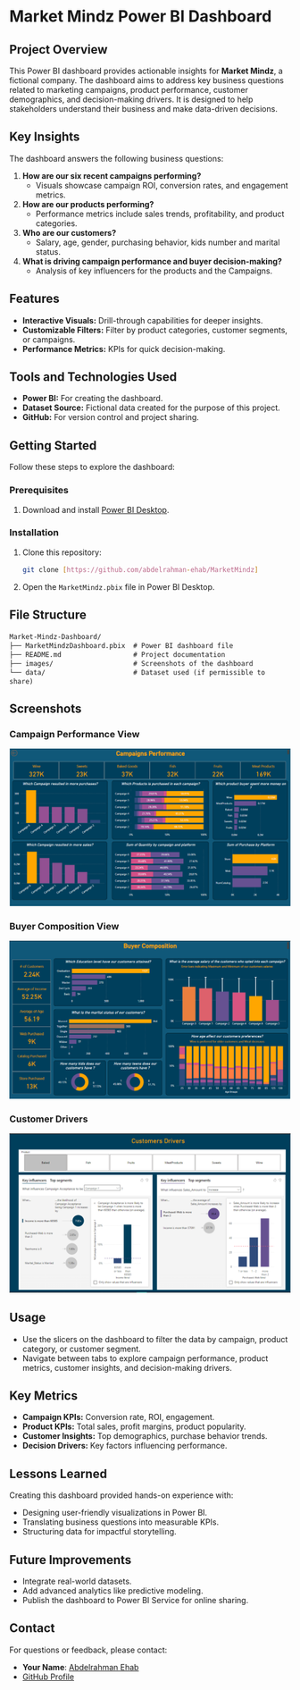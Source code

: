 # Market Mindz Power BI Dashboard

## Project Overview
This Power BI dashboard provides actionable insights for **Market Mindz**, a fictional company. The dashboard aims to address key business questions related to marketing campaigns, product performance, customer demographics, and decision-making drivers. It is designed to help stakeholders understand their business and make data-driven decisions.

## Key Insights
The dashboard answers the following business questions:
1. **How are our six recent campaigns performing?**
   - Visuals showcase campaign ROI, conversion rates, and engagement metrics.
2. **How are our products performing?**
   - Performance metrics include sales trends, profitability, and product categories.
3. **Who are our customers?**
   - Salary, age, gender, purchasing behavior, kids number and marital status.
4. **What is driving campaign performance and buyer decision-making?**
   - Analysis of key influencers for the products and the Campaigns.

## Features
- **Interactive Visuals:** Drill-through capabilities for deeper insights.
- **Customizable Filters:** Filter by product categories, customer segments, or campaigns.
- **Performance Metrics:** KPIs for quick decision-making.

## Tools and Technologies Used
- **Power BI:** For creating the dashboard.
- **Dataset Source:** Fictional data created for the purpose of this project.
- **GitHub:** For version control and project sharing.

## Getting Started
Follow these steps to explore the dashboard:

### Prerequisites
1. Download and install [Power BI Desktop](https://powerbi.microsoft.com/desktop/).

### Installation
1. Clone this repository:
   ```bash
   git clone [https://github.com/abdelrahman-ehab/MarketMindz]
   ```
2. Open the `MarketMindz.pbix` file in Power BI Desktop.

## File Structure
```
Market-Mindz-Dashboard/
├── MarketMindzDashboard.pbix  # Power BI dashboard file
├── README.md                  # Project documentation
├── images/                    # Screenshots of the dashboard
└── data/                      # Dataset used (if permissible to share)
```

## Screenshots
### Campaign Performance View
![Campaign Performance Screenshot](images/campaign-performance.png)

### Buyer Composition View
![Product Analysis Screenshot](images/buyer-composition.png)

### Customer Drivers
![Customer Drivers Screenshot](images/customer-drivers.png)

## Usage
- Use the slicers on the dashboard to filter the data by campaign, product category, or customer segment.
- Navigate between tabs to explore campaign performance, product metrics, customer insights, and decision-making drivers.

## Key Metrics
- **Campaign KPIs:** Conversion rate, ROI, engagement.
- **Product KPIs:** Total sales, profit margins, product popularity.
- **Customer Insights:** Top demographics, purchase behavior trends.
- **Decision Drivers:** Key factors influencing performance.

## Lessons Learned
Creating this dashboard provided hands-on experience with:
- Designing user-friendly visualizations in Power BI.
- Translating business questions into measurable KPIs.
- Structuring data for impactful storytelling.

## Future Improvements
- Integrate real-world datasets.
- Add advanced analytics like predictive modeling.
- Publish the dashboard to Power BI Service for online sharing.


## Contact
For questions or feedback, please contact:
- **Your Name**: [Abdelrahman Ehab](mailto:rahman.ihab1@gmail.com)
- [GitHub Profile](https://github.com/yourusername)

